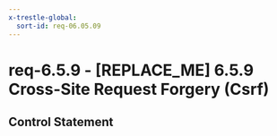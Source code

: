 ```yaml
---
x-trestle-global:
  sort-id: req-06.05.09
---
```


# req-6.5.9 - \[REPLACE_ME\] 6.5.9 Cross-Site Request Forgery (Csrf)

## Control Statement
